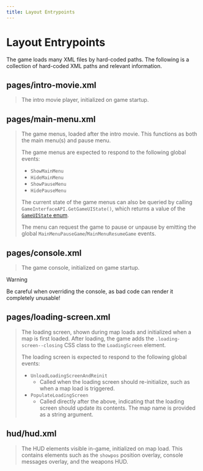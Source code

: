 ```yaml
---
title: Layout Entrypoints
---
```


# Layout Entrypoints

The game loads many XML files by hard-coded paths. The following is a collection of hard-coded XML paths and relevant information.

## pages/intro-movie.xml

> The intro movie player, initialized on game startup.

## pages/main-menu.xml

> The game menus, loaded after the intro movie. This functions as both the main menu(s) and pause menu.
>
> The game menus are expected to respond to the following global events:
> - `ShowMainMenu`
> - `HideMainMenu`
> - `ShowPauseMenu`
> - `HidePauseMenu`
>
> The current state of the game menus can also be queried by calling `GameInterfaceAPI.GetGameUIState()`, which returns a value of the [`GameUIState` enum](https://github.com/StrataSource/pano-typed/blob/main/shared/enums.d.ts#L17).
> 
> The menu can request the game to pause or unpause by emitting the global `MainMenuPauseGame`/`MainMenuResumeGame` events.

## pages/console.xml

> The game console, initialized on game startup.

> [!WARNING]
> Be careful when overriding the console, as bad code can render it completely unusable!

## pages/loading-screen.xml

> The loading screen, shown during map loads and initialized when a map is first loaded. After loading, the game adds the `.loading-screen--closing` CSS class to the `LoadingScreen` element.
> 
> The loading screen is expected to respond to the following global events:
> - `UnloadLoadingScreenAndReinit`
> 	- Called when the loading screen should re-initialize, such as when a map load is triggered.
> - `PopulateLoadingScreen`
> 	- Called directly after the above, indicating that the loading screen should update its contents. The map name is provided as a string argument.

## hud/hud.xml

> The HUD elements visible in-game, initialized on map load. This contains elements such as the `showpos` position overlay, console messages overlay, and the weapons HUD.

